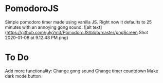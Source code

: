 # PomodoroJS
Simple pomodoro timer made using vanilla JS.
Right now it defaults to 25 minutes with an annoying gong sound.
![alt text](https://github.com/july2m3/PomodoroJS/blob/master/pngScreen Shot 2020-01-08 at 9.12.48 PM.png)




# To Do

Add more functionality:
  Change gong sound
  Change timer countdown
  Make dark mode button
